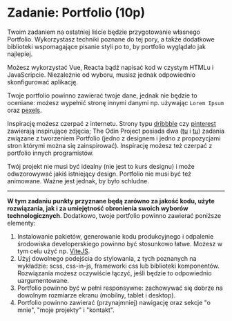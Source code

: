 # Zadanie: Portfolio (10p)

Twoim zadaniem na ostatniej liście będzie przygotowanie własnego Portfolio. Wykorzystasz techniki poznane do tej pory, a także dodatkowe biblioteki wspomagające pisanie styli po to, by portfolio wyglądało jak najlepiej.

Możesz wykorzystać Vue, Reacta bądź napisać kod w czystym HTMLu i JavaScripcie. Niezależnie od wyboru, musisz jednak odpowiednio skonfigurować aplikację.

Twoje portfolio powinno zawierać twoje dane, jednak nie będzie to oceniane: możesz wypełnić stronę innymi danymi np. używając `Lorem Ipsum` oraz [pexels](https://www.pexels.com/pl-pl/).

Inspirację możesz czerpać z internetu. Strony typu [dribbble](https://dribbble.com/) czy [pinterest](https://www.pinterest.com/) zawierają inspirujące zdjęcia; The Odin Project posiada dwa ([tu](https://www.theodinproject.com/lessons/node-path-getting-hired-building-your-personal-website) i [tu](https://www.theodinproject.com/lessons/node-path-advanced-html-and-css-personal-portfolio)) zadania związane z tworzeniem Portfolio (jedno z designem i jedno z propozycjami stron którymi można się zainspirować). Inspirację możesz też czerpać z portfolio innych programistów.

Twój projekt nie musi być idealny (nie jest to kurs designu) i może odwzorowywać jakiś istniejący design. Portfolio nie musi być też animowane. Ważne jest jednak, by było schludne.

---

**W tym zadaniu punkty przyznane będą zarówno za jakość kodu, użyte rozwiązania, jak i za umiejętność obronienia swoich wyborów technologicznych**. Dodatkowo, twoje portfolio powinno zawierać poniższe elementy:

1. Instalowanie pakietów, generowanie kodu produkcyjnego i odpalenie środowiska developerskiego powinno być stosunkowo łatwe. Możesz w tym celu użyć np. [ViteJS](https://vitejs.dev/).
1. Użyj dowolnego podejścia do stylowania, z tych poznanych na wykładzie: scss, css-in-js, frameworki css lub biblioteki komponentów. Rozwiązania możesz oczywiście łączyć, jeśli będzie to odpowiednio uargumentowane.
1. Portfolio powinno być w pełni responsywne: zachowywać się dobrze na dowolnym rozmiarze ekranu (mobilny, tablet i desktop).
1. Portfolio powinno zawierać (przynajmniej) nawigację oraz sekcje "o mnie", "moje projekty" i "kontakt".
